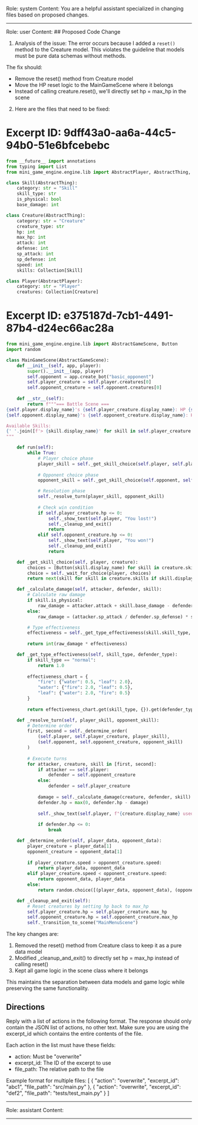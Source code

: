 Role: system
Content: You are a helpful assistant specialized in changing files based on proposed changes.
__________________
Role: user
Content: ## Proposed Code Change
1. Analysis of the issue:
The error occurs because I added a `reset()` method to the Creature model. This violates the guideline that models must be pure data schemas without methods. 

The fix should:
- Remove the reset() method from Creature model
- Move the HP reset logic to the MainGameScene where it belongs
- Instead of calling creature.reset(), we'll directly set hp = max_hp in the scene

2. Here are the files that need to be fixed:

# Excerpt ID: 9dff43a0-aa6a-44c5-94b0-51e6bfcebebc
```python main_game/models.py
from __future__ import annotations
from typing import List
from mini_game_engine.engine.lib import AbstractPlayer, AbstractThing, Collection

class Skill(AbstractThing):
    category: str = "Skill"
    skill_type: str
    is_physical: bool
    base_damage: int

class Creature(AbstractThing):
    category: str = "Creature"
    creature_type: str
    hp: int
    max_hp: int
    attack: int
    defense: int
    sp_attack: int 
    sp_defense: int
    speed: int
    skills: Collection[Skill]

class Player(AbstractPlayer):
    category: str = "Player"
    creatures: Collection[Creature]
```

# Excerpt ID: e375187d-7cb1-4491-87b4-d24ec66ac28a
```python main_game/scenes/main_game_scene.py
from mini_game_engine.engine.lib import AbstractGameScene, Button
import random

class MainGameScene(AbstractGameScene):
    def __init__(self, app, player):
        super().__init__(app, player)
        self.opponent = app.create_bot("basic_opponent")
        self.player_creature = self.player.creatures[0]
        self.opponent_creature = self.opponent.creatures[0]
        
    def __str__(self):
        return f"""=== Battle Scene ===
{self.player.display_name}'s {self.player_creature.display_name}: HP {self.player_creature.hp}/{self.player_creature.max_hp}
{self.opponent.display_name}'s {self.opponent_creature.display_name}: HP {self.opponent_creature.hp}/{self.opponent_creature.max_hp}

Available Skills:
{' '.join([f'> {skill.display_name}' for skill in self.player_creature.skills])}
"""

    def run(self):
        while True:
            # Player choice phase
            player_skill = self._get_skill_choice(self.player, self.player_creature)
            
            # Opponent choice phase
            opponent_skill = self._get_skill_choice(self.opponent, self.opponent_creature)

            # Resolution phase
            self._resolve_turn(player_skill, opponent_skill)
            
            # Check win condition
            if self.player_creature.hp <= 0:
                self._show_text(self.player, "You lost!")
                self._cleanup_and_exit()
                return
            elif self.opponent_creature.hp <= 0:
                self._show_text(self.player, "You won!")
                self._cleanup_and_exit()
                return

    def _get_skill_choice(self, player, creature):
        choices = [Button(skill.display_name) for skill in creature.skills]
        choice = self._wait_for_choice(player, choices)
        return next(skill for skill in creature.skills if skill.display_name == choice.display_name)

    def _calculate_damage(self, attacker, defender, skill):
        # Calculate raw damage
        if skill.is_physical:
            raw_damage = attacker.attack + skill.base_damage - defender.defense
        else:
            raw_damage = (attacker.sp_attack / defender.sp_defense) * skill.base_damage

        # Type effectiveness
        effectiveness = self._get_type_effectiveness(skill.skill_type, defender.creature_type)
        
        return int(raw_damage * effectiveness)

    def _get_type_effectiveness(self, skill_type, defender_type):
        if skill_type == "normal":
            return 1.0
        
        effectiveness_chart = {
            "fire": {"water": 0.5, "leaf": 2.0},
            "water": {"fire": 2.0, "leaf": 0.5},
            "leaf": {"water": 2.0, "fire": 0.5}
        }
        
        return effectiveness_chart.get(skill_type, {}).get(defender_type, 1.0)

    def _resolve_turn(self, player_skill, opponent_skill):
        # Determine order
        first, second = self._determine_order(
            (self.player, self.player_creature, player_skill),
            (self.opponent, self.opponent_creature, opponent_skill)
        )
        
        # Execute turns
        for attacker, creature, skill in [first, second]:
            if attacker == self.player:
                defender = self.opponent_creature
            else:
                defender = self.player_creature
                
            damage = self._calculate_damage(creature, defender, skill)
            defender.hp = max(0, defender.hp - damage)
            
            self._show_text(self.player, f"{creature.display_name} used {skill.display_name} for {damage} damage!")
            
            if defender.hp <= 0:
                break

    def _determine_order(self, player_data, opponent_data):
        player_creature = player_data[1]
        opponent_creature = opponent_data[1]
        
        if player_creature.speed > opponent_creature.speed:
            return player_data, opponent_data
        elif player_creature.speed < opponent_creature.speed:
            return opponent_data, player_data
        else:
            return random.choice([(player_data, opponent_data), (opponent_data, player_data)])

    def _cleanup_and_exit(self):
        # Reset creatures by setting hp back to max_hp
        self.player_creature.hp = self.player_creature.max_hp
        self.opponent_creature.hp = self.opponent_creature.max_hp
        self._transition_to_scene("MainMenuScene")
```

The key changes are:
1. Removed the reset() method from Creature class to keep it as a pure data model
2. Modified _cleanup_and_exit() to directly set hp = max_hp instead of calling reset()
3. Kept all game logic in the scene class where it belongs

This maintains the separation between data models and game logic while preserving the same functionality.

## Directions
Reply with a list of actions in the following format. The response should only contain the JSON list of actions, no other text.
Make sure you are using the excerpt_id which contains the entire contents of the file.

Each action in the list must have these fields:
- action: Must be "overwrite"
- excerpt_id: The ID of the excerpt to use
- file_path: The relative path to the file

Example format for multiple files:
[
    {
        "action": "overwrite",
        "excerpt_id": "abc1",
        "file_path": "src/main.py"
    },
    {
        "action": "overwrite",
        "excerpt_id": "def2",
        "file_path": "tests/test_main.py"
    }
]
__________________
Role: assistant
Content: 
__________________

